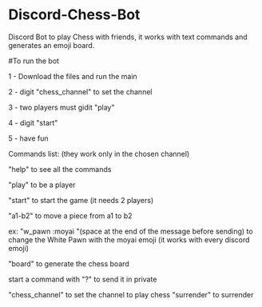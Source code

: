 # Discord-Chess-Bot

Discord Bot to play Chess with friends, it works with text commands and generates an emoji board.


#To run the bot


1 - Download the files and run the main

2 - digit "chess_channel" to set the channel

3 - two players must gidit "play"

4 - digit "start"

5 - have fun


Commands list: (they work only in the chosen channel)

"help" to see all the commands

"play" to be a player

"start" to start the game (it needs 2 players)

"a1-b2" to move a piece from a1 to b2

ex: "w_pawn :moyai "(space at the end of the message before sending) to change the White Pawn with the moyai emoji (it works with every discord emoji)

"board" to generate the chess board

start a command with "?" to send it in private

"chess_channel" to set the channel to play chess
"surrender" to surrender
